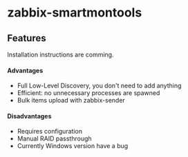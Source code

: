 # zabbix-smartmontools
## Features
Installation instructions are comming.

#### Advantages
- Full Low-Level Discovery, you don't need to add anything
- Efficient: no unnecessary processes are spawned
- Bulk items upload with zabbix-sender

#### Disadvantages
- Requires configuration
- Manual RAID passthrough
- Currently Windows version have a bug
